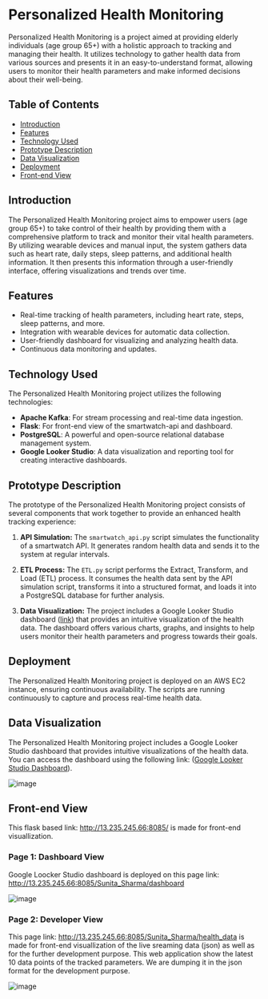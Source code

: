 # Personalized Health Monitoring

Personalized Health Monitoring is a project aimed at providing elderly individuals (age group 65+) with a holistic approach to tracking and managing their health. It utilizes technology to gather health data from various sources and presents it in an easy-to-understand format, allowing users to monitor their health parameters and make informed decisions about their well-being.

## Table of Contents
- [Introduction](#introduction)
- [Features](#features)
- [Technology Used](#technology-used)
- [Prototype Description](#prototype-description)
- [Data Visualization](#data-visualization)
- [Deployment](#deployment)
- [Front-end View](#front-end-view)


## Introduction

The Personalized Health Monitoring project aims to empower users (age group 65+) to take control of their health by providing them with a comprehensive platform to track and monitor their vital health parameters. By utilizing wearable devices and manual input, the system gathers data such as heart rate, daily steps, sleep patterns, and additional health information. It then presents this information through a user-friendly interface, offering visualizations and trends over time.

## Features

- Real-time tracking of health parameters, including heart rate, steps, sleep patterns, and more.
- Integration with wearable devices for automatic data collection.
- User-friendly dashboard for visualizing and analyzing health data.
- Continuous data monitoring and updates.

## Technology Used

The Personalized Health Monitoring project utilizes the following technologies:

- **Apache Kafka**: For stream processing and real-time data ingestion.
- **Flask**: For front-end view of the smartwatch-api and dashboard.
- **PostgreSQL**: A powerful and open-source relational database management system.
- **Google Looker Studio**: A data visualization and reporting tool for creating interactive dashboards.

## Prototype Description

The prototype of the Personalized Health Monitoring project consists of several components that work together to provide an enhanced health tracking experience:

1. **API Simulation:** The `smartwatch_api.py` script simulates the functionality of a smartwatch API. It generates random health data and sends it to the system at regular intervals.

2. **ETL Process:** The `ETL.py` script performs the Extract, Transform, and Load (ETL) process. It consumes the health data sent by the API simulation script, transforms it into a structured format, and loads it into a PostgreSQL database for further analysis.

3. **Data Visualization:** The project includes a Google Looker Studio dashboard ([link](https://lookerstudio.google.com/reporting/b3895062-ea5d-4b8f-9f58-cb7c2232bef0)) that provides an intuitive visualization of the health data. The dashboard offers various charts, graphs, and insights to help users monitor their health parameters and progress towards their goals.


## Deployment

The Personalized Health Monitoring project is deployed on an AWS EC2 instance, ensuring continuous availability. The scripts are running continuously to capture and process real-time health data.

## Data Visualization

The Personalized Health Monitoring project includes a Google Looker Studio dashboard that provides intuitive visualizations of the health data. You can access the dashboard using the following link: ([Google Looker Studio Dashboard](https://lookerstudio.google.com/reporting/b3895062-ea5d-4b8f-9f58-cb7c2232bef0)).

![image](https://user-images.githubusercontent.com/80948956/236997102-d77ea993-a82b-4bb7-b047-c332326954c4.png)

## Front-end View
This flask based link: http://13.235.245.66:8085/ is made for front-end visuallization.

### Page 1: Dashboard View
Google Loocker Studio dashboard is deployed on this page link: http://13.235.245.66:8085/Sunita_Sharma/dashboard

![image](https://user-images.githubusercontent.com/80948956/236997391-f07d7faf-5dd2-4596-a149-7416daeab246.png)
 

### Page 2: Developer View
This page link: http://13.235.245.66:8085/Sunita_Sharma/health_data is made for front-end visuallization of the live sreaming data (json) as well as for the further development purpose. This web application show the latest 10 data points of the tracked parameters. We are dumping it in the json format for the development purpose.

![image](https://user-images.githubusercontent.com/80948956/236730945-33cdfa68-1b2d-4171-ab18-4704a8d7bfb8.png)




